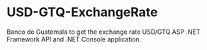 # USD-GTQ-ExchangeRate
Banco de Guatemala to get the exchange rate USD/GTQ
ASP .NET Framework API and .NET Console application.
